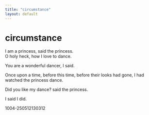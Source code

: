 ```yaml
---
title: "circumstance"
layout: default
---
```


# circumstance      
      
I  am a princess, said the princess.      
O holy heck, how I love to dance.      
      
You are a wonderful dancer, I said.      
    
Once upon a time, before this time, before their looks had gone, I had watched the princess dance.      
      
Did you like my dance? said the princess.      
      
I said I did.       
    
    
    
    
    
1004-250512130312    
